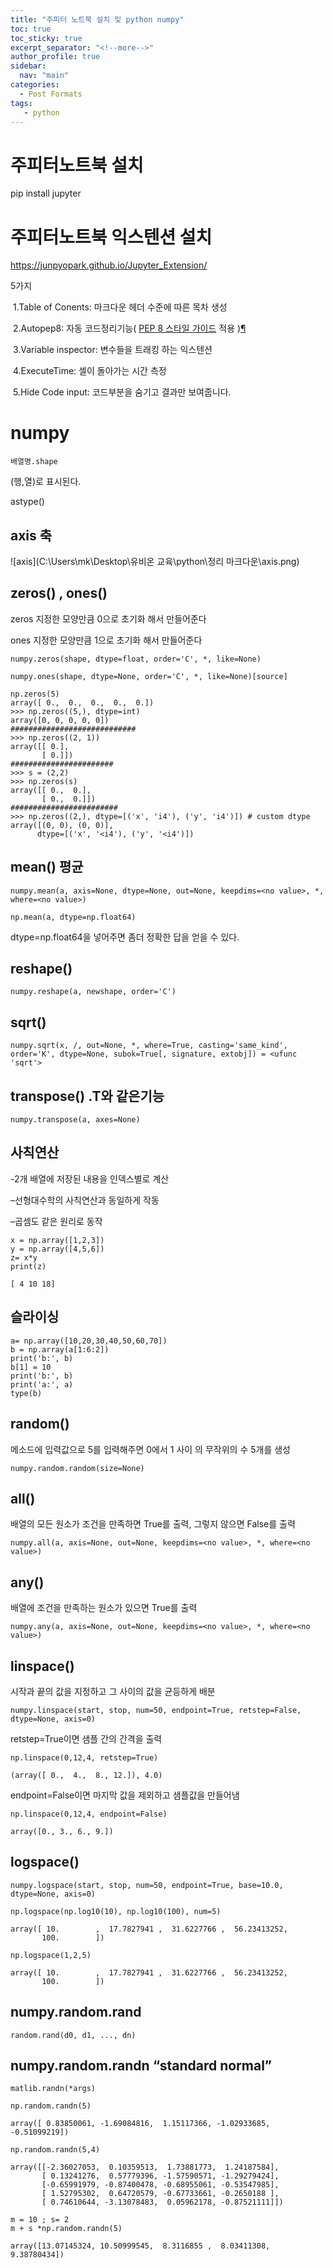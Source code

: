 ```yaml
---
title: "주피터 노트북 설치 및 python numpy"
toc: true
toc_sticky: true
excerpt_separator: "<!--more-->"
author_profile: true
sidebar:
  nav: "main"
categories:
  - Post Formats
tags:
   - python
---
```



# 주피터노트북 설치

pip install jupyter



# 주피터노트북 익스텐션 설치

https://junpyopark.github.io/Jupyter_Extension/

5가지

​	1.Table of Conents: 마크다운 헤더 수준에 따른 목차 생성

​	2.Autopep8: 자동 코드정리기능( [PEP 8 스타일 가이드](https://www.python.org/dev/peps/pep-0008/) 적용 )[¶](https://junpyopark.github.io/Jupyter_Extension/#Autopep8:-자동-코드정리기능(-PEP-8-스타일-가이드-적용-))

​	3.Variable inspector: 변수들을 트래킹 하는 익스텐션

​	4.ExecuteTime: 셀이 돌아가는 시간 측정

​	5.Hide Code input: 코드부분을 숨기고 결과만 보여줍니다.



# numpy





```
배열명.shape
```

(행,열)로 표시된다.

astype()

## axis 축

![axis](C:\Users\mk\Desktop\유비온 교육\python\정리 마크다운\axis.png)

## zeros() , ones()

zeros  지정한 모양만큼 0으로 초기화 해서 만들어준다

ones  지정한 모양만큼 1으로 초기화 해서 만들어준다

```
numpy.zeros(shape, dtype=float, order='C', *, like=None)
```

```
numpy.ones(shape, dtype=None, order='C', *, like=None)[source]
```



```
np.zeros(5)
array([ 0.,  0.,  0.,  0.,  0.])
>>> np.zeros((5,), dtype=int)
array([0, 0, 0, 0, 0])
############################
>>> np.zeros((2, 1))
array([[ 0.],
       [ 0.]])
#######################    
>>> s = (2,2)
>>> np.zeros(s)
array([[ 0.,  0.],
       [ 0.,  0.]])
########################   
>>> np.zeros((2,), dtype=[('x', 'i4'), ('y', 'i4')]) # custom dtype
array([(0, 0), (0, 0)],
      dtype=[('x', '<i4'), ('y', '<i4')])
```





## mean()  평균

```
numpy.mean(a, axis=None, dtype=None, out=None, keepdims=<no value>, *, where=<no value>)
```

```
np.mean(a, dtype=np.float64)
```

dtype=np.float64을 넣어주면 좀더 정확한 답을 얻을 수 있다.



## reshape()

```
numpy.reshape(a, newshape, order='C')
```



## sqrt()

```
numpy.sqrt(x, /, out=None, *, where=True, casting='same_kind', order='K', dtype=None, subok=True[, signature, extobj]) = <ufunc 'sqrt'>
```



## transpose()  .T와 같은기능

```
numpy.transpose(a, axes=None)
```



## 사칙연산

-2개 배열에 저장된 내용을 인덱스별로 계산 

–선형대수학의 사칙연산과 동일하게 작동

–곱셈도 같은 원리로 동작

```
x = np.array([1,2,3])
y = np.array([4,5,6])
z= x*y
print(z)

[ 4 10 18]
```



## 슬라이싱

```
a= np.array([10,20,30,40,50,60,70])
b = np.array(a[1:6:2])
print('b:', b)
b[1] = 10
print('b:', b)
print('a:', a)
type(b)
```



## random()

메소드에 입력값으로 5를 입력해주면 0에서 1 사이 의 무작위의 수 5개를 생성

```
numpy.random.random(size=None)
```

## all()

배열의 모든 원소가 조건을 만족하면 True를 출력, 그렇지 않으면 False를 출력

```
numpy.all(a, axis=None, out=None, keepdims=<no value>, *, where=<no value>)
```

## any()

배열에 조건을 만족하는 원소가 있으면 True를 출력

```
numpy.any(a, axis=None, out=None, keepdims=<no value>, *, where=<no value>)
```



## linspace()

시작과 끝의 값을 지정하고 그 사이의 값을 균등하게 배분

```
numpy.linspace(start, stop, num=50, endpoint=True, retstep=False, dtype=None, axis=0)
```

retstep=True이면 샘플 간의 간격을 출력

```
np.linspace(0,12,4, retstep=True)

(array([ 0.,  4.,  8., 12.]), 4.0)
```

endpoint=False이면 마지막 값을 제외하고 샘플값을 만들어냄

```
np.linspace(0,12,4, endpoint=False)

array([0., 3., 6., 9.])
```



## logspace()

```
numpy.logspace(start, stop, num=50, endpoint=True, base=10.0, dtype=None, axis=0)
```



```
np.logspace(np.log10(10), np.log10(100), num=5)

array([ 10.        ,  17.7827941 ,  31.6227766 ,  56.23413252,
       100.        ])
```

```
np.logspace(1,2,5)

array([ 10.        ,  17.7827941 ,  31.6227766 ,  56.23413252,
       100.        ])
```



## numpy.random.rand

```
random.rand(d0, d1, ..., dn)
```

## numpy.random.randn	 “standard normal”

```
matlib.randn(*args)
```



```
np.random.randn(5)

array([ 0.83850061, -1.69084816,  1.15117366, -1.02933685, -0.51099219])
```

```
np.random.randn(5,4)

array([[-2.36027053,  0.10359513,  1.73881773,  1.24187584],
       [ 0.13241276,  0.57779396, -1.57590571, -1.29279424],
       [-0.65991979, -0.87400478, -0.68955061, -0.53547985],
       [ 1.52795302,  0.64720579, -0.67733661, -0.2650188 ],
       [ 0.74610644, -3.13078483,  0.05962178, -0.87521111]])
```

```
m = 10 ; s= 2
m + s *np.random.randn(5)

array([13.07145324, 10.50999545,  8.3116855 ,  8.03411308,  9.38780434])
```



